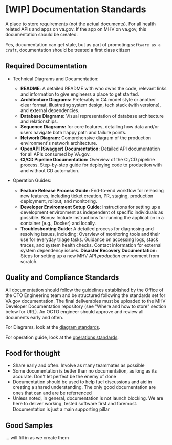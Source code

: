 # [WIP] Documentation Standards

A place to store requirements (not the actual documents). For all health related APIs and apps on va.gov. If the app on MHV on va.gov, this documentation should be created.

Yes, documentation can get stale, but as part of promoting `software as a craft`, documentation should be treated a first class citizen

## Required Documentation

- Technical Diagrams and Documentation:
  - **README**: A detailed README with who owns the code, relevant links and information to give engineers a place to get started.
  - **Architecture Diagrams:** Preferably in C4 model style or another clear format, illustrating system design, tech stack (with versions), and external dependencies.
  - **Database Diagrams:** Visual representation of database architecture and relationships.
  - **Sequence Diagrams:** for core features, detailing how data and/or users navigate both happy path and failure points.
  - **Network Diagram:** Comprehensive diagram of the production environment's network architecture.
  - **OpenAPI (Swagger) Documentation:** Detailed API documentation for all APIs consumed by VA.gov.
  - **CI/CD Pipeline Documentation:**
        Overview of the CI/CD pipeline process.
        Step-by-step guide for deploying code to production with and without CD automation.

- Operation Guides:
  - **Feature Release Process Guide:**
        End-to-end workflow for releasing new features, including ticket creation, PR, staging, production deployment, rollout, and monitoring.
  - **Developer Environment Setup Guide:**
        Instructions for setting up a development environment as independent of specific individuals as possible.
        Bonus: Include instructions for running the application in a container (e.g., Docker) and locally.
  - **Troubleshooting Guide:**
        A detailed process for diagnosing and resolving issues, including:
            Overview of monitoring tools and their use for everyday triage tasks.
            Guidance on accessing logs, stack traces, and system health checks.
            Contact information for external system dependency issues.
    **Disaster Recovery Documentation:**
        Steps for setting up a new MHV API *production* environment from scratch.

## Quality and Compliance Standards

All documentation should follow the guidelines established by the Office of the CTO Engineering team and be structured following the standards set for VA.gov documentation. The final deliverables must be uploaded to the MHV Developer Documentation repository (see "Where and how to store" section below for URL). An OCTO engineer should approve and review all documents early and often.

For Diagrams, look at the [diagram standards](./document-standards.md).

For operation guide, look at the [operations standards](./operations-guide-standards.md).

## Food for thought

- Share early and often. Involve as many teammates as possible
- Some documentation is better than no documentation, as long as its accurate. Don't let perfect be the enemy of done
- Documentation should be used to help fuel discussions and aid in creating a shared understanding. The only good documentation are ones that can and are be referrenced
- Unless noted, in general, documentation is not launch blocking. We are here to deliver working, tested software first and foremost. Documentation is just a main supporting pillar

## Good Samples

... will fill in as we create them
